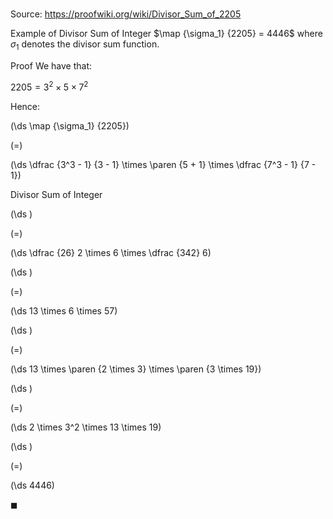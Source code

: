 # 

Source: https://proofwiki.org/wiki/Divisor_Sum_of_2205

Example of Divisor Sum of Integer
$\map {\sigma_1} {2205} = 4446$
where $\sigma_1$ denotes the divisor sum function.


Proof
We have that:

$2205 = 3^2 \times 5 \times 7^2$

Hence:














\(\ds \map {\sigma_1} {2205}\)

\(=\)







\(\ds \dfrac {3^3 - 1} {3 - 1} \times \paren {5 + 1} \times \dfrac {7^3 - 1} {7 - 1}\)





Divisor Sum of Integer














\(\ds \)

\(=\)







\(\ds \dfrac {26} 2 \times 6 \times \dfrac {342} 6\)




















\(\ds \)

\(=\)







\(\ds 13 \times 6 \times 57\)




















\(\ds \)

\(=\)







\(\ds 13 \times \paren {2 \times 3} \times \paren {3 \times 19}\)




















\(\ds \)

\(=\)







\(\ds 2 \times 3^2 \times 13 \times 19\)




















\(\ds \)

\(=\)







\(\ds 4446\)









$\blacksquare$





